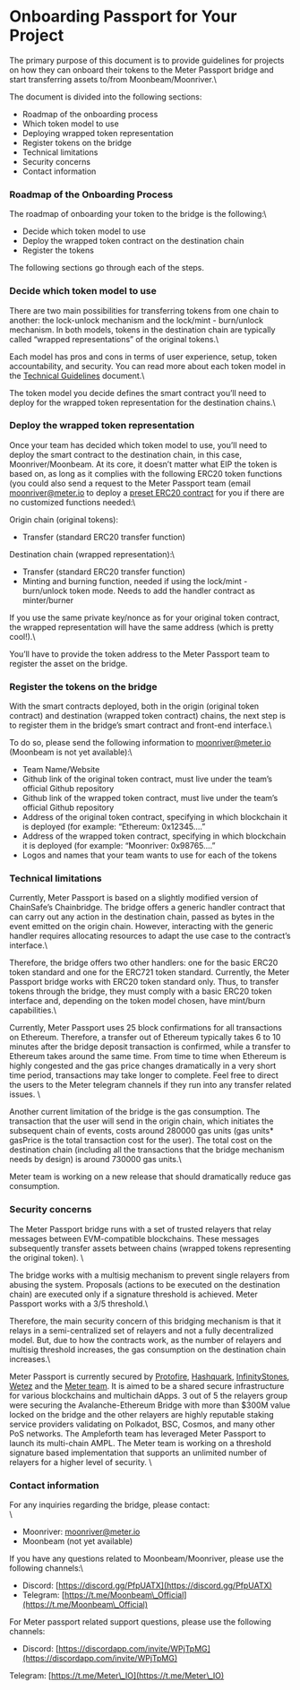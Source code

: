 # Onboarding Passport for Your Project

The primary purpose of this document is to provide guidelines for projects on how they can onboard their tokens to the Meter Passport bridge and start transferring assets to/from Moonbeam/Moonriver.\


The document is divided into the following sections:

* Roadmap of the onboarding process
* Which token model to use
* Deploying wrapped token representation
* Register tokens on the bridge
* Technical limitations
* Security concerns
* Contact information

### Roadmap of the Onboarding Process

The roadmap of onboarding your token to the bridge is the following:\


* Decide which token model to use
* Deploy the wrapped token contract on the destination chain
* Register the tokens

The following sections go through each of the steps.

### Decide which token model to use

There are two main possibilities for transferring tokens from one chain to another: the lock-unlock mechanism and the lock/mint - burn/unlock mechanism. In both models, tokens in the destination chain are typically called “wrapped representations” of the original tokens.\


Each model has pros and cons in terms of user experience, setup, token accountability, and security. You can read more about each token model in the [Technical Guidelines](technical-guideline-for-meter-passport.md) document.\


The token model you decide defines the smart contract you’ll need to deploy for the wrapped token representation for the destination chains.\


### Deploy the wrapped token representation

Once your team has decided which token model to use, you’ll need to deploy the smart contract to the destination chain, in this case, Moonriver/Moonbeam. At its core, it doesn’t matter what EIP the token is based on, as long as it complies with the following ERC20 token functions (you could also send a request to the Meter Passport team (email [moonriver@meter.io](mailto:moonriver@meter.io) to deploy a [preset ERC20 contract](https://github.com/meterio/chainbridge-solidity-v1.0.0-eth/blob/master/contracts/ERC20Safe.sol) for you if there are no customized functions needed:\


Origin chain (original tokens):

* Transfer (standard ERC20 transfer function)

Destination chain (wrapped representation):\


* Transfer (standard ERC20 transfer function)
* Minting and burning function, needed if using the lock/mint - burn/unlock token mode. Needs to add the handler contract as minter/burner

If you use the same private key/nonce as for your original token contract, the wrapped representation will have the same address (which is pretty cool!).\


You’ll have to provide the token address to the Meter Passport team to register the asset on the bridge.

### Register the tokens on the bridge

With the smart contracts deployed, both in the origin (original token contract) and destination (wrapped token contract) chains, the next step is to register them in the bridge’s smart contract and front-end interface.\


To do so, please send the following information to moonriver@meter.io (Moonbeam is not yet available):\


* Team Name/Website
* Github link of the original token contract, must live under the team’s official Github repository
* Github link of the wrapped token contract, must live under the team’s official Github repository
* Address of the original token contract, specifying in which blockchain it is deployed (for example: “Ethereum: 0x12345….”
* Address of the wrapped token contract, specifying in which blockchain it is deployed (for example: “Moonriver: 0x98765….”
* Logos and names that your team wants to use for each of the tokens

### Technical limitations

Currently, Meter Passport is based on a slightly modified version of ChainSafe’s Chainbridge. The bridge offers a generic handler contract that can carry out any action in the destination chain, passed as bytes in the event emitted on the origin chain. However, interacting with the generic handler requires allocating resources to adapt the use case to the contract’s interface.\


Therefore, the bridge offers two other handlers: one for the basic ERC20 token standard and one for the ERC721 token standard. Currently, the Meter Passport bridge works with ERC20 token standard only. Thus, to transfer tokens through the bridge, they must comply with a basic ERC20 token interface and, depending on the token model chosen, have mint/burn capabilities.\


Currently, Meter Passport uses 25 block confirmations for all transactions on Ethereum.  Therefore, a transfer out of Ethereum typically takes 6 to 10 minutes after the bridge deposit transaction is confirmed, while a transfer to Ethereum takes around the same time.  From time to time when Ethereum is highly congested and the gas price changes dramatically in a very short time period, transactions may take longer to complete.  Feel free to direct the users to the Meter telegram channels if they run into any transfer related issues.  \


Another current limitation of the bridge is the gas consumption. The transaction that the user will send in the origin chain, which initiates the subsequent chain of events, costs around 280000 gas units (gas units\* gasPrice is the total transaction cost for the user). The total cost on the destination chain (including all the transactions that the bridge mechanism needs by design) is around 730000 gas units.\


Meter team is working on a new release that should dramatically reduce gas consumption.&#x20;

### Security concerns

The Meter Passport bridge runs with a set of trusted relayers that relay messages between EVM-compatible blockchains. These messages subsequently transfer assets between chains (wrapped tokens representing the original token). \


The bridge works with a multisig mechanism to prevent single relayers from abusing the system. Proposals (actions to be executed on the destination chain) are executed only if a signature threshold is achieved. Meter Passport works with a 3/5 threshold.\


Therefore, the main security concern of this bridging mechanism is that it relays in a semi-centralized set of relayers and not a fully decentralized model. But, due to how the contracts work, as the number of relayers and multisig threshold increases, the gas consumption on the destination chain increases.\


Meter Passport is currently secured by [Protofire](https://protofire.io/), [Hashquark](http://hashquark), [InfinityStones](https://infinitystones.io/), [Wetez](https://www.wetez.io/) and the [Meter team](https://www.meter.io/). It is aimed to be a shared secure infrastructure for various blockchains and multichain dApps. 3 out of 5 the relayers group were securing the Avalanche-Ethereum Bridge with more than $300M value locked on the bridge and the other relayers are highly reputable staking service providers validating on Polkadot, BSC, Cosmos, and many other PoS networks.  The Ampleforth team has leveraged Meter Passport to launch its multi-chain AMPL. The Meter team is working on a threshold signature based implementation that supports an unlimited number of relayers for a higher level of security.  \


### Contact information

For any inquiries regarding the bridge, please contact:\
\


* Moonriver: [moonriver@meter.io](mailto:moonriver@meter.io)
* Moonbeam (not yet available)

If you have any questions related to Moonbeam/Moonriver, please use the following channels:\


* Discord: [https://discord.gg/PfpUATX](https://discord.gg/PfpUATX)
* Telegram: [https://t.me/Moonbeam\_Official](https://t.me/Moonbeam\_Official)

For Meter passport related support questions, please use the following channels:

* Discord: [https://discordapp.com/invite/WPjTpMG](https://discordapp.com/invite/WPjTpMG)

Telegram: [https://t.me/Meter\_IO](https://t.me/Meter\_IO)
